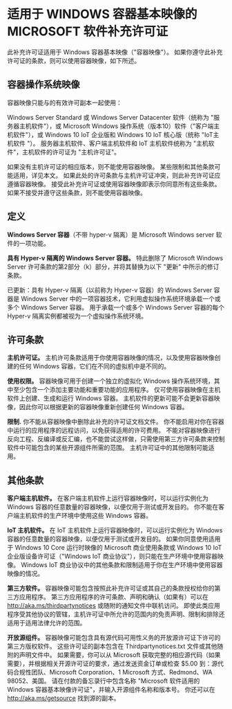 # <a name="microsoft-software-supplemental-license-for-windows-container-base-image"></a>适用于 WINDOWS 容器基本映像的 MICROSOFT 软件补充许可证

此补充许可证适用于 Windows 容器基本映像（"容器映像"）。 如果你遵守此补充许可证的条款，则可以使用容器映像，如下所述。

## <a name="container-os-image"></a>容器操作系统映像
容器映像只能与的有效许可副本一起使用：

Windows Server Standard 或 Windows Server Datacenter 软件（统称为 "服务器主机软件"），或 Microsoft Windows 操作系统（版本10）软件（"客户端主机软件"），或 Windows 10 IoT 企业版和 Windows 10 IoT 核心版（统称 "IoT主机软件 "）。
服务器主机软件、客户端主机软件和 IoT 主机软件统称为 "主机软件"，主机软件的许可证为 "主机许可证"。

如果没有主机许可证的相应版本，则不能使用容器映像。 某些限制和其他条款可能适用，详见本文。 如果此处的许可条款与主机许可证冲突，则此补充许可证应遵循容器映像。 接受此补充许可证或使用容器映像即表示你同意所有这些条款。 如果不接受并遵守这些条款，则不能使用容器映像。

## <a name="definitions"></a>定义
**Windows Server 容器**（不带 hyper-v 隔离）是 Microsoft Windows server 软件的一项功能。

**具有 Hyper-v 隔离的 Windows Server 容器。** 特此删除了 Microsoft Windows Server 许可条款的第2部分（k）部分，并将其替换为以下 "更新" 中所示的修订条款。

已更新：具有 Hyper-v 隔离（以前称为 Hyper-v 容器）的 Windows Server 容器是 Windows Server 中的一项容器技术，它利用虚拟操作系统环境承载一个或多个 Windows Server 容器。 用于承载一个或多个 Windows Server 容器的每个 Hyper-v 隔离实例都被视为一个虚拟操作系统环境。

## <a name="license-terms"></a>许可条款
**主机许可证。** 主机许可条款适用于你使用容器映像的情况，以及使用容器映像创建的任何 Windows 容器，它们在不同的虚拟机中是不同的。

**使用权限。** 容器映像可用于创建一个独立的虚拟化 Windows 操作系统环境，其中至少包含一个添加主要功能和重要功能的应用程序。 仅可使用容器映像在主机软件上创建、生成和运行 Windows 容器。 主机软件的更新可能不会更新容器映像，因此你可以根据更新的容器映像重新创建任何 Windows 容器。

**限制.** 你不能从容器映像中删除此补充的许可证文档文件。 你不能启用对你在容器中运行的应用程序的远程访问，以免获得适用的许可费用。 不能对容器映像进行反向工程、反编译或反汇编，也不能尝试这样做，只需使用第三方许可条款来控制软件中可能包含的某些开源组件所需的范围。 主机许可证中的其他限制可能适用。

## <a name="additional-terms"></a>其他条款
**客户端主机软件。** 在客户端主机软件上运行容器映像时，可以运行实例化为 Windows 容器的任意数量的容器映像，以便仅用于测试或开发目的。 你不能在客户端主机软件的生产环境中使用这些 Windows 容器。

**IoT 主机软件。** 在 IoT 主机软件上运行容器映像时，可以运行实例化为 Windows 容器的任意数量的容器映像，以便仅用于测试或开发目的。 如果你同意使用适用于 Windows 10 Core 运行时映像的 Microsoft 商业使用条款或 Windows 10 IoT 企业版设备许可证（"Windows IoT 商业协议"），则只能在生产环境中使用容器映像。 Windows IoT 商业协议中的其他条款和限制适用于你在生产环境中使用容器映像的情况。

**第三方软件。** 容器映像可能包含按照此补充许可证或其自己的条款授权给你的第三方应用程序。 第三方应用程序的许可条款、声明和确认（如果有）可以在 http://aka.ms/thirdpartynotices 或随附的通知文件中联机访问。 即使此类应用程序受其他协议的管辖，主机许可证中所允许的范围内的免责声明、限制和排除还适用于适用法律允许的范围。

**开放源组件。** 容器映像可能包含具有源代码可用性义务的开放源许可证下许可的第三方版权软件。 这些许可证的副本包含在 Thirdpartynotices.txt 文件或其他随附的声明文件中。 如果需要，你可以从 Microsoft 获取完整的相应源代码（如果需要），并根据相关开源许可证的要求，通过发送资金订单或检查 $5.00 到：源代码合规性团队、Microsoft Corporation、1 Microsoft 方式、Redmond、WA 98052、美国。 请在付款的备忘录行中包含名称 "Microsoft 软件适用的 Windows 容器基本映像许可证"，并输入开源组件名称和版本号。 你还可以在 http://aka.ms/getsource 找到源的副本。
